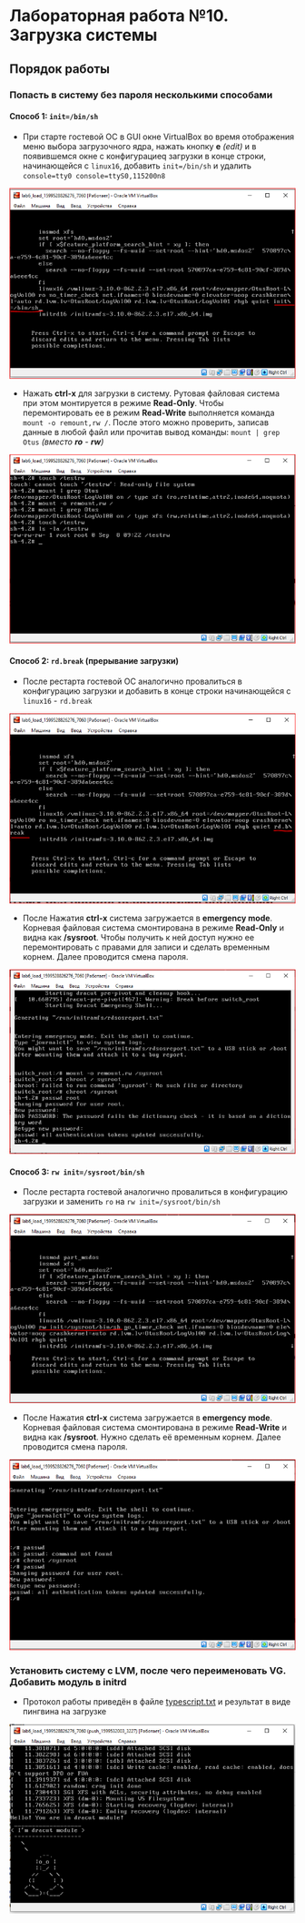 # Лабораторная работа №10.  Загрузка системы
[img1]: https://github.com/OlegLitvintsev/OTUS_Labs/blob/master/Lab_10/imgs/scr_1_1.PNG "" 
[img2]: https://github.com/OlegLitvintsev/OTUS_Labs/blob/master/Lab_10/imgs/scr_1_2.PNG "" 
[img3]: https://github.com/OlegLitvintsev/OTUS_Labs/blob/master/Lab_10/imgs/scr_2_1.PNG "" 
[img4]: https://github.com/OlegLitvintsev/OTUS_Labs/blob/master/Lab_10/imgs/scr_2_2.PNG "" 
[img5]: https://github.com/OlegLitvintsev/OTUS_Labs/blob/master/Lab_10/imgs/scr_3_1.PNG "" 
[img6]: https://github.com/OlegLitvintsev/OTUS_Labs/blob/master/Lab_10/imgs/scr_3_2.PNG "" 
[img7]: https://github.com/OlegLitvintsev/OTUS_Labs/blob/master/Lab_10/imgs/scr_dracut.PNG "" 

## Порядок работы

### Попасть в систему без пароля несколькими способами
#### Способ 1: `init=/bin/sh`
* При старте гостевой ОС в GUI окне VirtualBox во время отображения меню выбора загрузочного ядра, нажать кнопку **e** *(edit)* и в появившемся окне с конфигурациеq загрузки в конце строки, начинающейся с `linux16`, добавить `init=/bin/sh` и удалить `console=tty0 console=ttyS0,115200n8` 

![Правка конфига Способ 1](https://github.com/OlegLitvintsev/OTUS_Labs/blob/master/Lab_10/imgs/scr_1_1.PNG)

* Нажать **сtrl-x** для загрузки в систему. Рутовая файловая система при этом монтируется в режиме **Read-Only**. Чтобы  перемонтировать ее в режим **Read-Write** выполняется команда `mount -o remount,rw /`. После этого  можно проверить, записав данные в любой файл или прочитав вывод команды: `mount | grep Otus` *(вместо **ro** - **rw**)*

![Перемонтирование в rw и результат][img2]

#### Способ 2: `rd.break` (прерывание загрузки)
* После рестарта гостевой ОС аналогично провалиться в конфигурацию загрузки и  добавить  в конце строки начинающейся с `linux16` - `rd.break`

![Правка конфига Способ 2][img3]

* После Нажатия **сtrl-x** система загружается в **emergency mode**. Корневая файловая система смонтирована в режиме **Read-Only** и видна как **/sysroot**. Чтобы получить к ней доступ нужно ее перемонтировать с правами для записи и сделать временным корнем. Далее проводится смена пароля. 

![Перемонтирование в rw и смена пароля][img4]

#### Способ 3: `rw init=/sysroot/bin/sh`
* После рестарта гостевой аналогично провалиться в конфигурацию загрузки и  заменить  `ro` на  `rw init=/sysroot/bin/sh`

![Правка конфига Способ 3][img5]

* После Нажатия **сtrl-x** система загружается в **emergency mode**. Корневая файловая система смонтирована в режиме **Read-Write** и видна как **/sysroot**. Нужно сделать её  временным корнем. Далее проводится смена пароля. 

![смена пароля][img6]

### Установить систему с LVM, после чего переименовать VG. Добавить модуль в initrd
* Протокол работы приведён в файле [typescript.txt](https://github.com/OlegLitvintsev/OTUS_Labs/blob/master/Lab_10/typescript.txt) 
и результат в виде пингвина на загрузке 

![пингвин при загрузке][img7]

